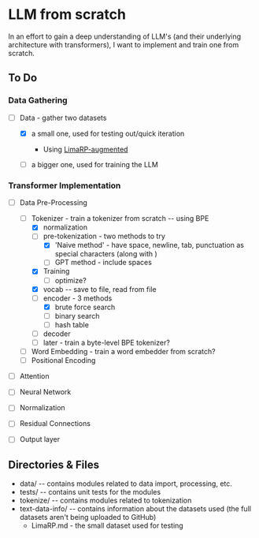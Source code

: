 # LLM from scratch

In an effort to gain a deep understanding of LLM's (and their underlying architecture with transformers), I want to implement and train one from scratch.

## To Do

### Data Gathering

- [ ] Data - gather two datasets

  - [x] a small one, used for testing out/quick iteration
    - Using [LimaRP-augmented](https://huggingface.co/datasets/grimulkan/LimaRP-augmented)
  
  - [ ] a bigger one, used for training the LLM

### Transformer Implementation

- [ ] Data Pre-Processing
  - [ ] Tokenizer - train a tokenizer from scratch -- using BPE
    - [x] normalization
    - [ ] pre-tokenization - two methods to try
      - [x] 'Naive method' - have space, newline, tab, punctuation as special characters (along with <endoftext>)
      - [ ] GPT method - include spaces 
    - [x] Training
      - [ ] optimize?
    - [x] vocab -- save to file, read from file
    - [ ] encoder - 3 methods
      - [x] brute force search
      - [ ] binary search
      - [ ] hash table
    - [ ] decoder
    - [ ] later - train a byte-level BPE tokenizer?
  - [ ] Word Embedding - train a word embedder from scratch?
  - [ ] Positional Encoding
- [ ] Attention
- [ ] Neural Network
- [ ] Normalization
- [ ] Residual Connections
- [ ] Output layer



## Directories & Files

- data/ -- contains modules related to data import, processing, etc.
- tests/ -- contains unit tests for the modules
- tokenize/ -- contains modules related to tokenization
- text-data-info/ -- contains information about the datasets used (the full datasets aren't being uploaded to GitHub)
  - LimaRP.md - the small dataset used for testing